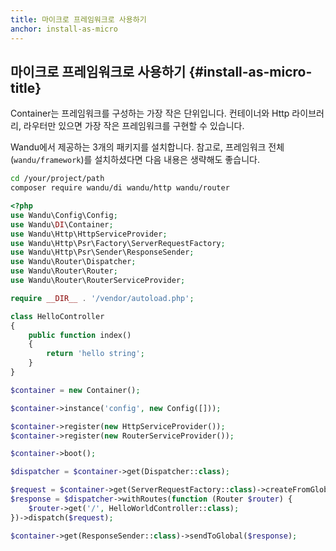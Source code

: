 ```yaml
---
title: 마이크로 프레임워크로 사용하기
anchor: install-as-micro
---
```


## 마이크로 프레임워크로 사용하기 {#install-as-micro-title}

Container는 프레임워크를 구성하는 가장 작은 단위입니다. 컨테이너와 Http 라이브러리, 라우터만 있으면 가장 작은 프레임워크를 구현할 수 있습니다. 

Wandu에서 제공하는 3개의 패키지를 설치합니다. 참고로, 프레임워크 전체(`wandu/framework`)를 설치하셨다면 다음 내용은 생략해도 좋습니다.

```sh
cd /your/project/path
composer require wandu/di wandu/http wandu/router
```

```php
<?php
use Wandu\Config\Config;
use Wandu\DI\Container;
use Wandu\Http\HttpServiceProvider;
use Wandu\Http\Psr\Factory\ServerRequestFactory;
use Wandu\Http\Psr\Sender\ResponseSender;
use Wandu\Router\Dispatcher;
use Wandu\Router\Router;
use Wandu\Router\RouterServiceProvider;

require __DIR__ . '/vendor/autoload.php';

class HelloController
{
    public function index()
    {
        return 'hello string';
    }
}

$container = new Container();

$container->instance('config', new Config([]));

$container->register(new HttpServiceProvider());
$container->register(new RouterServiceProvider());

$container->boot();

$dispatcher = $container->get(Dispatcher::class);

$request = $container->get(ServerRequestFactory::class)->createFromGlobals();
$response = $dispatcher->withRoutes(function (Router $router) {
    $router->get('/', HelloWorldController::class);
})->dispatch($request);

$container->get(ResponseSender::class)->sendToGlobal($response);
```
